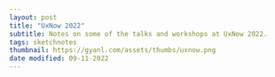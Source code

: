 ```yaml
---
layout: post
title: "UxNow 2022"
subtitle: Notes on some of the talks and workshops at UxNow 2022.
tags: sketchnotes
thumbnail: https://gyanl.com/assets/thumbs/uxnow.png
date modified: 09-11-2022
---
```

